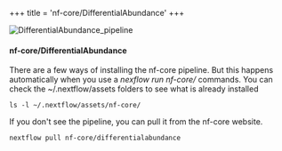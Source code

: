 +++
title = 'nf-core/DifferentialAbundance'
+++

![DifferentialAbundance_pipeline](/nfDA/DifferentialAbundance_pipeline.png)

#### nf-core/DifferentialAbundance

There are a few ways of installing the nf-core pipeline. But this happens automatically when you use a *nexflow run nf-core/* commands.
You can check the ~/.nextflow/assets folders to see what is already installed

```
ls -l ~/.nextflow/assets/nf-core/
```
If you don't see the pipeline, you can pull it from the nf-core website. 
```bash
nextflow pull nf-core/differentialabundance
```


